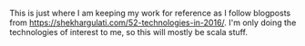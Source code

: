 This is just where I am keeping my work for reference as
I follow blogposts from <https://shekhargulati.com/52-technologies-in-2016/>.
I'm only doing the technologies of interest to me, so this will mostly be
scala stuff.

